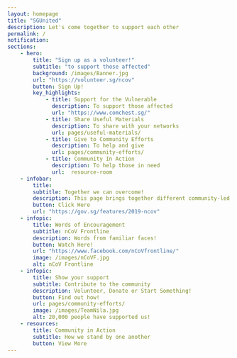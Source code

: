 ```yaml
---
layout: homepage
title: "SGUnited"
description: Let's come together to support each other
permalink: /
notification: 
sections:
    - hero:
        title: "Sign up as a volunteer!"
        subtitle: "to support those affected"
        background: /images/Banner.jpg
        url: "https://volunteer.sg/ncov"
        button: Sign Up!
        key_highlights:
            - title: Support for the Vulnerable
              description: To support those affected
              url: "https://www.comchest.sg/" 
            - title: Share Useful Materials
              description: To share with your networks
              url: pages/useful-materials/                                
            - title: Give to Community Efforts
              description: To help and give
              url: pages/community-efforts/
            - title: Community In Action
              description: To help those in need
              url:  resource-room
    - infobar:
        title:       
        subtitle: Together we can overcome!
        description: This page brings together different community-led nCoV responses. To those who have stepped forward, we salute you! We hope it inspires more of us to do our part to help one another get through this challenging time. #SGUnited
        button: Click Here
        url: "https://gov.sg/features/2019-ncov"
    - infopic:
        title: Words of Encouragement
        subtitle: nCoV Frontline
        description: Words from familiar faces!
        button: Watch Here!
        url: "https://www.facebook.com/nCoVfrontline/"
        image: /images/nCoVF.jpg
        alt: nCoV Frontline
    - infopic:
        title: Show your support
        subtitle: Contribute to the community
        description: Volunteer, Donate or Start Something!
        button: Find out how!
        url: pages/community-efforts/
        image: /images/TeamNila.jpg
        alt: 20,000 people have supported us!
    - resources:
        title: Community in Action
        subtitle: How we stand by one another
        button: View More
---
```

